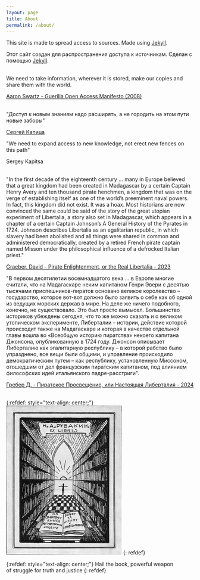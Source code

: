 ```yaml
---
layout: page
title: About
permalink: /about/
---
```


This site is made to spread access to sources. Made using [Jekyll](/en/jekyll).

Этот сайт создан для распространения доступа к источникам. Cделан с помощью [Jekyll](/ru/jekyll).
<br><br>

We need to take information, wherever it is stored, make our copies and share them with the world.

[Aaron Swartz - Guerilla Open Access Manifesto (2008)](https://archive.org/stream/GuerillaOpenAccessManifesto/Goamjuly2008_djvu.txt)
<br><br>

"Доступ к новым знаниям надо расширять, а не городить на этом пути новые заборы"

[Сергей Капица](/2023/09/22/kapitsa-intellectual-property.html)

"We need to expand access to new knowledge, not erect new fences on this path"

Sergey Kapitsa
<br><br>

"In the first decade of the eighteenth century ... many in Europe believed that a great kingdom had been created in Madagascar by a certain Captain Henry Avery and ten thousand pirate henchmen, a kingdom that was on the verge of establishing itself as one of the world’s preeminent naval powers. In fact, this kingdom did not exist. It was a hoax. Most historians are now convinced the same could be said of the story of the great utopian experiment of Libertalia, a story also set in Madagascar, which appears in a chapter of a certain Captain Johnson’s A General History of the Pyrates in 1724. Johnson describes Libertalia as an egalitarian republic, in which slavery had been abolished and all things were shared in common and administered democratically, created by a retired French pirate captain named Misson under the philosophical influence of a defrocked Italian priest."

[Graeber, David - 	Pirate Enlightenment, or the Real Libertalia - 2023](https://libgen.st/book/index.php?md5=2D9B649EC34630AD2CEAB3A731F7D344)

"В первом десятилетии восемнадцатого века ... в Европе многие считали, что на Мадагаскаре неким капитаном Генри Эвери с десятью тысячами приспешников-пиратов основано великое королевство – государство, которое вот-вот должно было заявить о себе как об одной из ведущих морских держав в мире. На деле же ничего подобного, конечно, не существовало. Это был просто вымысел. Большинство историков убеждены сегодня, что то же можно сказать и о великом утопическом эксперименте, Либерталии – истории, действие которой происходит также на Мадагаскаре и которая в качестве отдельной главы вошла во «Всеобщую историю пиратства» некоего капитана Джонсона, опубликованную в 1724 году. Джонсон описывает Либерталию как эгалитарную республику – в которой рабство было упразднено, все вещи были общими, и управление происходило демократическим путем – как республику, установленную Миссоном, отошедшим от дел французским пиратским капитаном, под влиянием философских идей итальянского падре-расстриги".

[Гребер Д. - Пиратское Просвещение, или Настоящая Либерталия - 2024](https://flibusta.is/b/789718)
<br><br>

{:refdef: style="text-align: center;"}
![Ex Libris](/images/ex-libris.jpg)
{: refdef}

{:refdef: style="text-align: center;"}
Hail the book, powerful weapon<br>
of struggle for truth and justice
{: refdef}